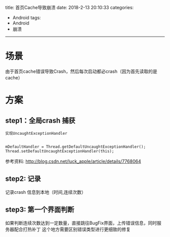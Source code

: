 title: 首页Cache导致崩溃
date: 2018-2-13 20:10:33
categories:
- Android
tags:
- Android
- 崩溃

---

# 场景  
由于首页cache错误导致Crash，然后每次启动都必crash（因为首先读取的是cache）  
# 方案  
## step1：全局crash 捕获  
    实现UncaughtExceptionHandler
    
    
	mDefaultHandler = Thread.getDefaultUncaughtExceptionHandler();
	Thread.setDefaultUncaughtExceptionHandler(this);
	 
	 
参考资料: http://blog.csdn.net/luck_apple/article/details/7768064

## step2: 记录
记录crash 信息到本地（时间,连续次数）

## step3: 第一个界面判断
如果判断连续次数达到一定数量，直接跳往BugFix界面，上传错误信息，同时服务器配合打热补丁
这个地方需要区别错误类型进行更细致的修复
